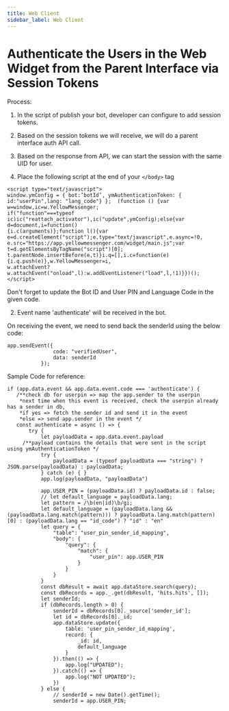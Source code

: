```yaml
---
title: Web Client
sidebar_label: Web Client
---
```



# Authenticate the Users in the Web Widget from the Parent Interface via Session Tokens


Process:

1. In the script of publish your bot, developer can configure to add session tokens.
2. Based on the session tokens we will receive, we will do a parent interface auth API call.
3. Based on the response from API, we can start the session with the same UID for user.


1. Place the following script at the end of your `</body>` tag

```
<script type="text/javascript">
window.ymConfig = { bot:’botId’, ymAuthenticationToken: { id:"userPin",lang: "lang_code"} };  (function () {var w=window,ic=w.YellowMessenger;
if("function"===typeof ic)ic("reattach_activator"),ic("update",ymConfig);else{var d=document,i=function()
{i.c(arguments)};function l(){var e=d.createElement("script");e.type="text/javascript",e.async=!0,
e.src="https://app.yellowmessenger.com/widget/main.js";var t=d.getElementsByTagName("script")[0];
t.parentNode.insertBefore(e,t)}i.q=[],i.c=function(e){i.q.push(e)},w.YellowMessenger=i,
w.attachEvent?w.attachEvent("onload",l):w.addEventListener("load",l,!1)}})();
</script>
```

Don't forget to update the Bot ID and User PIN and Language Code in the given code.

2. Event name 'authenticate' will be received in the bot.

On receiving the event, we need to send back the senderId using the below code:
```
app.sendEvent({
               code: "verifiedUser",
               data: senderId
           });
```

Sample Code for reference:

```
if (app.data.event && app.data.event.code === 'authenticate') {
   /**check db for userpin => map the app.sender to the userpin
    *next time when this event is received, check the userpin already has a sender in db,
    *if yes => fetch the sender id and send it in the event
    *else => send app.sender in the event */
   const authenticate = async () => {
       try {
           let payloadData = app.data.event.payload
     /**payload contains the details that were sent in the script using ymAuthenticationToken */
           try {
               payloadData = (typeof payloadData === "string") ? JSON.parse(payloadData) : payloadData;
           } catch (e) { }
           app.log(payloadData, "payloadData")
 
           app.USER_PIN = (payloadData.id) ? payloadData.id : false;
           // let default_language = payloadData.lang;
           let pattern = /\b(en|id)\b/gi;
           let default_language = (payloadData.lang && (payloadData.lang.match(pattern))) ? payloadData.lang.match(pattern)[0] : (payloadData.lang == "id_code") ? "id" : "en"
           let query = {
               "table": "user_pin_sender_id_mapping",
               "body": {
                   "query": {
                       "match": {
                           "user_pin": app.USER_PIN
                       }
                   }
               }
           }
           const dbResult = await app.dataStore.search(query);
           const dbRecords = app._.get(dbResult, 'hits.hits', []);
           let senderId;
           if (dbRecords.length > 0) {
               senderId = dbRecords[0]._source['sender_id'];
               let id = dbRecords[0]._id;
               app.dataStore.update({
                   table: 'user_pin_sender_id_mapping',
                   record: {
                       _id: id,
                       default_language
                   }
               }).then(() => {
                   app.log("UPDATED");
               }).catch(() => {
                   app.log("NOT UPDATED");
               })
           } else {
               // senderId = new Date().getTime();
               senderId = app.USER_PIN;
```
